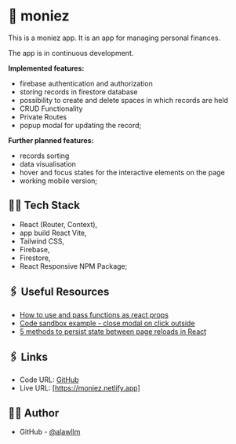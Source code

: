 # 💸 moniez

This is a moniez app.
It is an app for managing personal finances.

The app is in continuous development.

**Implemented features:**

- firebase authentication and authorization
- storing records in firestore database
- possibility to create and delete spaces in which records are held
- CRUD Functionality
- Private Routes
- popup modal for updating the record;

**Further planned features:**

- records sorting
- data visualisation
- hover and focus states for the interactive elements on the page
- working mobile version;

## 👨‍💻 Tech Stack

- React (Router, Context),
- app build React Vite,
- Tailwind CSS,
- Firebase,
- Firestore,
- React Responsive NPM Package;

## 🖇️ Useful Resources

- [How to use and pass functions as react props](https://medium.com/@kkm2059/how-to-use-and-pass-functions-as-props-react-ff677f5bca0b)
- [Code sandbox example - close modal on click outside](https://codesandbox.io/s/modal-example-in-react-with-close-on-click-outside-oz8wb?file=/src/index.js)
- [5 methods to persist state between page reloads in React](https://blog.bitsrc.io/5-methods-to-persisting-state-between-page-reloads-in-react-8fc9abd3fa2f)

## 🖇️ Links

- Code URL: [GitHub](https://github.com/alawllm/moniez)
- Live URL: [https://moniez.netlify.app]

## 👧🏻 Author

- GitHub - [@alawllm](https://github.com/alawllm)

